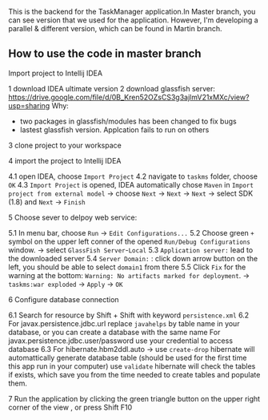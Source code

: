 This is the backend for the TaskManager application.In Master branch, you can see 
version that we used for the application. However, I'm developing a parallel & different version, which can be found in Martin branch. 



## How to use the code in master branch

Import project to Intellij IDEA

1 download IDEA ultimate version
2 download glassfish server: 
https://drive.google.com/file/d/0B_Kren52OZsCS3g3ajlmV21xMXc/view?usp=sharing
Why: 
+ two packages in glassfish/modules has been changed to fix bugs
+ lastest glassfish version. Applcation fails to run on others

3 clone project to your workspace

4 import the project to Intellij IDEA 

4.1 open IDEA, choose `Import Project`
4.2 navigate to `taskms` folder, choose `OK`
4.3 `Import Project` is opened, IDEA automatically chose `Maven` in `Import project from external model` -> choose `Next` -> `Next` -> `Next` -> select SDK (1.8) and `Next` -> `Finish`

5 Choose sever to delpoy web service:

5.1 In menu bar, choose `Run` -> `Edit Configurations...`
5.2 Choose green `+` symbol on the upper left conner of the opened `Run/Debug Configurations` window. ->  select `GlassFish Server`-`Local`
5.3 `Application server:` lead to the downloaded server
5.4 `Server Domain:` : click down arrow button on the left, you should be able to select `domain1` from there
5.5 Click `Fix` for the warning at the bottom: `Warning: No artifacts marked for deployment`. -> `taskms:war exploded` -> `Apply` -> `OK` 

6 Configure database connection

6.1 Search for resource by Shift + Shift with keyword `persistence.xml`
6.2
For javax.persistence.jdbc.url replace `javahelps` by table name in your database, or you can create a database with the same name
For javax.persistence.jdbc.user/password use your credential to access database 
6.3 For hibernate.hbm2ddl.auto -> 
use `create-drop` hibernate will automattically generate database table (should be used for the first time this app run in your computer)
use `validate` hibernate will check the tables if exists, which save you from the time needed to create tables and populate them.

7 Run the application by clicking the green triangle button on the upper right corner of the view , or press Shift F10
